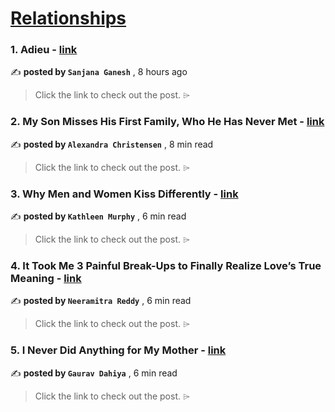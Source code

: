 
<h1><a href=https://medium.com/tag/relationships/recommended target="_blank" rel="noopener noreferrer">Relationships</a></h1>
<h3>1. Adieu - <a href=https://medium.com/@sanjanaganesh/adieu-dd5aa675e5f0?source=tag_recommended_feed---------0-84----------relationships----------7ee64aca_5f8c_43ee_8d11_ea71d64dd48b------- target="_blank" rel="noopener noreferrer">link</a></h3>

✍️ **posted by `Sanjana Ganesh`** <date> , 8 hours ago</date>

<blockquote>Click the link to check out the post. ⌲</blockquote>

<h3>2. My Son Misses His First Family, Who He Has Never Met - <a href=https://medium.com/illumination/my-son-misses-his-first-family-who-he-has-never-met-d405aa89a4aa?source=tag_recommended_feed---------1-107----------relationships----------7ee64aca_5f8c_43ee_8d11_ea71d64dd48b------- target="_blank" rel="noopener noreferrer">link</a></h3>

✍️ **posted by `Alexandra Christensen`** <date> , 8 min read</date>

<blockquote>Click the link to check out the post. ⌲</blockquote>

<h3>3. Why Men and Women Kiss Differently - <a href=https://medium.com/wise-well/why-men-and-women-kiss-differently-b4a9e3e80caa?source=tag_recommended_feed---------2-85----------relationships----------7ee64aca_5f8c_43ee_8d11_ea71d64dd48b------- target="_blank" rel="noopener noreferrer">link</a></h3>

✍️ **posted by `Kathleen Murphy`** <date> , 6 min read</date>

<blockquote>Click the link to check out the post. ⌲</blockquote>

<h3>4. It Took Me 3 Painful Break-Ups to Finally Realize Love’s True Meaning - <a href=https://medium.com/human-parts/it-took-me-3-painful-break-ups-to-finally-realize-loves-true-meaning-bcd75429ea67?source=tag_recommended_feed---------3-84----------relationships----------7ee64aca_5f8c_43ee_8d11_ea71d64dd48b------- target="_blank" rel="noopener noreferrer">link</a></h3>

✍️ **posted by `Neeramitra Reddy`** <date> , 6 min read</date>

<blockquote>Click the link to check out the post. ⌲</blockquote>

<h3>5. I Never Did Anything for My Mother - <a href=https://medium.com/mystic-minds/i-never-did-anything-for-my-mother-7507f9fe4ee0?source=tag_recommended_feed---------4-107----------relationships----------7ee64aca_5f8c_43ee_8d11_ea71d64dd48b------- target="_blank" rel="noopener noreferrer">link</a></h3>

✍️ **posted by `Gaurav Dahiya`** <date> , 6 min read</date>

<blockquote>Click the link to check out the post. ⌲</blockquote>

